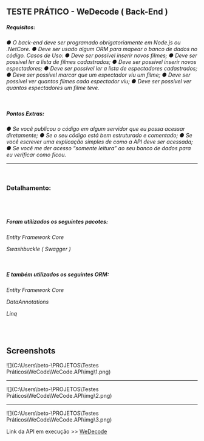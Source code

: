 ## TESTE PRÁTICO - WeDecode ( Back-End )

##### Requisitos:

*● O back-end deve ser programado obrigatoriamente em Node.js ou .NetCore.*
*● Deve ser usado algum ORM para mapear o banco de dados no código.*
*Casos de Uso:*
*● Deve ser possível inserir novos filmes;*
*● Deve ser possível ler a lista de filmes cadastrados;*
*● Deve ser possível inserir novos espectadores;*
*● Deve ser possível ler a lista de espectadores cadastrados;*
*● Deve ser possível marcar que um espectador viu um filme;*
*● Deve ser possível ver quantos filmes cada espectador viu;*
*● Deve ser possível ver quantos espectadores um filme teve.*

<br>

##### Pontos Extras:

*● Se você publicou o código em algum servidor que eu possa acessar diretamente;*
*● Se o seu código está bem estruturado e comentado;*
*● Se você escrever uma explicação simples de como a API deve ser acessada;*
*● Se você me der acesso “somente leitura” ao seu banco de dados para eu verificar*
*como ficou.*

------

<br>

### Detalhamento:

<br>

<br>

##### Foram utilizados os seguintes pacotes:

*Entity Framework Core*

*Swashbuckle ( Swagger )*

<br>

##### E também utilizados os seguintes ORM:

*Entity Framework Core*

*DataAnnotations*

*Linq*

<br>

<br>

## Screenshots

![](C:\Users\beto-\PROJETOS\Testes Práticos\WeCode\WeCode.API\img\1.png)

------

![](C:\Users\beto-\PROJETOS\Testes Práticos\WeCode\WeCode.API\img\2.png)

------

![](C:\Users\beto-\PROJETOS\Testes Práticos\WeCode\WeCode.API\img\3.png)



Link da API em execução >> <a href="https://wecode-api.azurewebsites.net/swagger/index.html">WeDecode</a>









